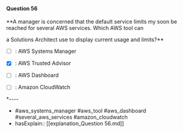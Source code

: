 #### Question  56

**A manager is concerned that the default service limits my soon be reached for several AWS services. Which AWS tool can

a Solutions Architect use to display current usage and limits?**

- [ ] :  AWS Systems Manager

- [x] :  AWS Trusted Advisor

- [ ] :  AWS Dashboard

- [ ] :  Amazon CloudWatch

*----

- #aws_systems_manager #aws_tool #aws_dashboard #several_aws_services #amazon_cloudwatch
- hasExplain:: [[explanation_Question  56.md]]
